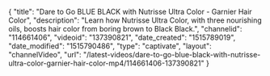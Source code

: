 {
    "title": "Dare to Go BLUE BLACK with Nutrisse Ultra Color - Garnier Hair Color",
    "description": "Learn how Nutrisse Ultra Color, with three nourishing oils, boosts hair color from boring brown to Black Black.",
    "channelid": "114661406",
    "videoid": "137390821",
    "date_created": "1515789019",
    "date_modified": "1515790486",
    "type": "captivate",
    "layout": "channelVideo",
    "url": "\/latest-videos\/dare-to-go-blue-black-with-nutrisse-ultra-color-garnier-hair-color-mp4\/114661406-137390821"
}